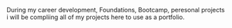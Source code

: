 During my career development, Foundations, Bootcamp, peresonal projects i will be compliing all of my projects here to use as a portfolio.
 
